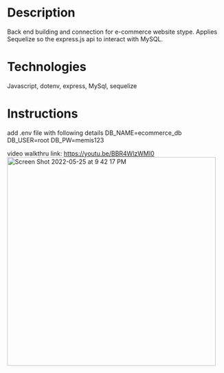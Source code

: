 # Description 
Back end building and connection for e-commerce website stype. Applies Sequelize so the express.js api to interact with MySQL. 

# Technologies 
Javascript, dotenv, express, MySql, sequelize 

# Instructions 
add .env file with following details 
DB_NAME=ecommerce_db
DB_USER=root 
DB_PW=memis123

video walkthru link: https://youtu.be/BBR4WlzWMI0
<img width="485" alt="Screen Shot 2022-05-25 at 9 42 17 PM" src="https://user-images.githubusercontent.com/92823953/170404693-8d2b29d3-2a06-4661-b4b2-dc7961b4bfb4.png">

